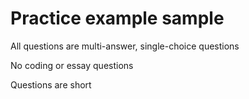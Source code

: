 # Practice example sample

All questions are multi-answer, single-choice questions

No coding or essay questions

Questions are short
